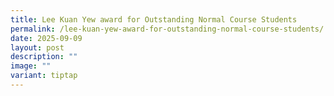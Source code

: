 ```yaml
---
title: Lee Kuan Yew award for Outstanding Normal Course Students
permalink: /lee-kuan-yew-award-for-outstanding-normal-course-students/
date: 2025-09-09
layout: post
description: ""
image: ""
variant: tiptap
---
```

